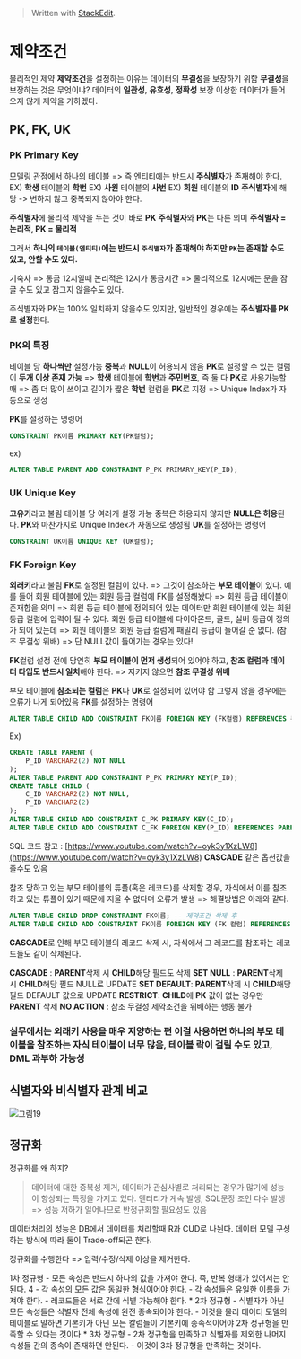 


> Written with [StackEdit](https://stackedit.io/).

# 제약조건
물리적인 제약
**제약조건**을 설정하는 이유는 데이터의 **무결성**을 보장하기 위함
**무결성**을 보장하는 것은 무엇이냐?
데이터의 **일관성**, **유효성**, **정확성** 보장
이상한 데이터가 들어오지 않게 제약을 가하겠다.

## PK, FK, UK

### PK Primary Key
모델링 관점에서 하나의 테이블 => 즉 엔티티에는 반드시  **주식별자**가 존재해야 한다.
EX) **학생** 테이블의 **학번**
EX) **사원** 테이블의 **사번**
EX) **회원** 테이블의 **ID**
**주식별자**에 해당 -> 변하지 않고 중복되지 않아야 한다.

**주식별자**에 물리적 제약을 두는 것이 바로 **PK**
**주식별자**와 **PK**는 다른 의미
**주식별자 = 논리적, PK = 물리적**

그래서 **하나의 `테이블(엔티티)`에는 반드시 `주식별자`가 존재해야 하지만
`PK`는 존재할 수도 있고, 안할 수도 있다.**

기숙사 => 통금 12시일때 논리적은 12시가 통금시간 => 
물리적으로 12시에는 문을 잠글 수도 있고 잠그지 않을수도 있다.

주식별자와 PK는 100% 일치하지 않을수도 있지만, 
일반적인 경우에는 **주식별자를 PK로 설정**한다.

### PK의 특징
테이블 당 **하나씩만** 설정가능
**중복**과 **NULL**이 허용되지 않음
**PK**로 설정할 수 있는 컬럼이 **두개 이상 존재 가능** 
=> **학생** 테이블에 **학번**과 **주민번호**, 즉 둘 다 **PK**로 사용가능할 때
=> 좀 더 많이 쓰이고 길이가 짧은 **학번** 컬럼을 **PK**로 지정 
=> Unique Index가 자동으로 생성

**PK**를 설정하는 명령어
```SQL
CONSTRAINT PK이름 PRIMARY KEY(PK컬럼);
```
ex)
```SQL
ALTER TABLE PARENT ADD CONSTRAINT P_PK PRIMARY_KEY(P_ID);
```
### UK Unique Key
**고유키**라고 불림
테이블 당 여러개 설정 가능
중복은 허용되지 않지만 **NULL은 허용**된다.
**PK**와 마찬가지로 Unique Index가 자동으로 생성됨
**UK**를 설정하는 명령어
```SQL
CONSTRAINT UK이름 UNIQUE KEY (UK컬럼);
```

### FK Foreign Key
**외래키**라고 불림
**FK**로 설정된 컬럼이 있다. => 그것이 참조하는 **부모 테이블**이 있다.
예를 들어 회원 테이블에 있는 회원 등급 컬럼에 FK를 설정해놨다 
=> 회원 등급 테이블이 존재함을 의미
=> 회원 등급 테이블에 정의되어 있는 데이터만 회원 테이블에 있는 회원 등급 컬럼에 입력이 될 수 있다.
회원 등급 테이블에 다이아몬드, 골드, 실버 등급이 정의가 되어 있는데 
=> 회원 테이블의 회원 등급 컬럼에 패밀리 등급이 들어갈 순 없다. (참조 무결성 위배)
=> 단 NULL값이 들어가는 경우는 있다!

**FK**컬럼 설정 전에 당연히 **부모 테이블이 먼저 생성**되어 있어야 하고, **참조 컬럼과 데이터 타입도 반드시 일치**해야 한다. 
=> 지키지 않으면 **참조 무결성 위배**

부모 테이블에 **참조되는 컬럼**은 **PK**나 **UK**로 설정되어 있어야 함
그렇지 않을 경우에는 오류가 나게 되어있음
**FK**를 설정하는 명령어
```SQL
ALTER TABLE CHILD ADD CONSTRAINT FK이름 FOREIGN KEY (FK컬럼) REFERENCES 부모테이블 (참조할 컬럼);
```
Ex)
```SQL
CREATE TABLE PARENT (
	P_ID VARCHAR2(2) NOT NULL
);
ALTER TABLE PARENT ADD CONSTRAINT P_PK PRIMARY KEY(P_ID);
CREATE TABLE CHILD (
	C_ID VARCHAR2(2) NOT NULL,
	P_ID VARCHAR2(2)
);
ALTER TABLE CHILD ADD CONSTRAINT C_PK PRIMARY KEY(C_ID);
ALTER TABLE CHILD ADD CONSTRAINT C_FK FOREIGN KEY(P_ID) REFERENCES PARENT (P_ID);
```
SQL 코드 참고 : [https://www.youtube.com/watch?v=oyk3y1XzLW8](https://www.youtube.com/watch?v=oyk3y1XzLW8)
**CASCADE** 같은 옵션값을 줄수도 있음

참조 당하고 있는 부모 테이블의 튜플(혹은 레코드)를 삭제할 경우,  자식에서 이를 참조하고 있는 튜플이 있기 때문에 지울 수 없다며 오류가 발생 => 해결방법은 아래와 같다.
```SQL
ALTER TABLE CHILD DROP CONSTRAINT FK이름; -- 제약조건 삭제 후
ALTER TABLE CHILD ADD CONSTRAINT FK이름 FOREIGN KEY (FK 컬럼) REFERENCES PARENT (부모의 PK 혹은 UK컬럼) ON DELETE CASCADE;
```
**CASCADE**로 인해 부모 테이블의 레코드 삭제 시, 자식에서 그 레코드를 참조하는 레코드들도 같이 삭제된다.

**CASCADE** : **PARENT**삭제 시 **CHILD**해당 필드도 삭제
**SET NULL** :  **PARENT**삭제 시 **CHILD**해당 필드 NULL로 UPDATE
**SET DEFAULT**: **PARENT**삭제 시 **CHILD**해당 필드 DEFAULT 값으로 UPDATE
**RESTRICT**: **CHILD**에 **PK** 값이 없는 경우만 **PARENT** 삭제
**NO ACTION** : 참조 무결성 제약조건을 위배하는 행동 불가

### 실무에서는 외래키 사용을 매우 지양하는 편 이걸 사용하면 하나의 부모 테이블을 참조하는 자식 테이블이 너무 많음, 테이블 락이 걸릴 수도 있고, DML 과부하 가능성

## 식별자와 비식별자 관계 비교

![그림19](http://www.dbguide.net/publishing/img/knowledge/SQL_070.jpg)

## 정규화
정규화를 왜 하지?
> 데이터에 대한 중복성 제거, 데이터가 관심사별로 처리되는 경우가 많기에 성능이 향상되는 특징을 가지고 있다.
> 엔터티가 계속 발생, SQL문장 조인 다수 발생 => 성능 저하가 일어나므로 반정규화할 필요성도 있음

데이터처리의 성능은 DB에서 데이터를 처리할때 R과 CUD로 나뉜다.
데이터 모델 구성하는 방식에 따라 둘이 Trade-off되곤 한다.

정규화를 수행한다 => 입력/수정/삭제 이상을 제거한다.

1차 정규형 - 모든 속성은 반드시 하나의 값을 가져야 한다. 즉, 반복 형태가 있어서는 안된다. 4 - 각 속성의 모든 값은 동일한 형식이어야 한다. - 각 속성들은 유일한 이름을 가져야 한다. - 레코드들은 서로 간에 식별 가능해야 한다. * 2차 정규형 - 식별자가 아닌 모든 속성들은 식별자 전체 속성에 완전 종속되어야 한다. - 이것을 물리 데이터 모델의 테이블로 말하면 기본키가 아닌 모든 칼럼들이 기본키에 종속적이어야 2차 정규형을 만족할 수 있다는 것이다 * 3차 정규형 - 2차 정규형을 만족하고 식별자를 제외한 나머지 속성들 간의 종속이 존재하면 안된다. - 이것이 3차 정규형을 만족하는 것이다.
<!--stackedit_data:
eyJoaXN0b3J5IjpbMTMyMjM4MDAwMiwxMDg5ODU4NjkwXX0=
-->